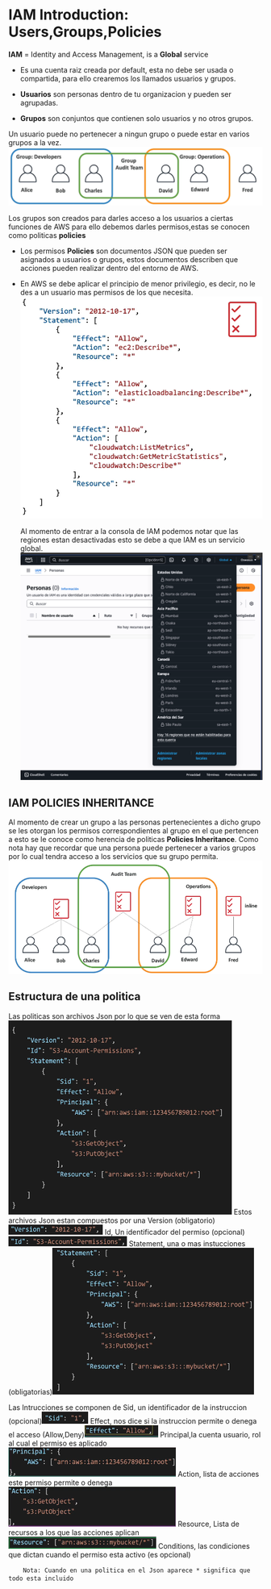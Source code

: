 # IAM Introduction: Users,Groups,Policies
 **IAM** = Identity and Access Management, is a **Global** service
- Es una cuenta raiz creada por default, esta no debe ser usada o compartida, para ello crearemos los llamados usuarios y grupos.

- **Usuarios** son personas dentro de tu organizacion y pueden ser agrupadas.
- **Grupos** son conjuntos que contienen solo usuarios y no otros grupos.

Un usuario puede no pertenecer a ningun grupo o puede estar en varios grupos a la vez.
![alt text](image-7.png)

Los grupos son creados para darles acceso a los usuarios a ciertas funciones de AWS para ello debemos darles permisos,estas se conocen como politicas **policies**
- Los permisos **Policies** son documentos JSON que pueden ser asignados a usuarios o grupos, estos documentos describen que acciones pueden realizar dentro del entorno de AWS.
- En AWS se debe aplicar el principio de menor privilegio, es decir, no le des a un usuario mas permisos de los que necesita.
![alt text](image-8.png)

    Al momento de entrar a la consola de IAM podemos notar que las regiones estan desactivadas esto se debe a que IAM es un servicio global.
    ![alt text](image-9.png)

## IAM POLICIES INHERITANCE

Al momento de crear un grupo a las personas pertenecientes a dicho grupo se les otorgan los permisos correspondientes al grupo en el que pertencen a esto se le conoce como herencia de politicas **Policies Inheritance**. Como nota hay que recordar que una persona puede pertenecer a varios grupos por lo cual tendra acceso a los servicios  que su grupo permita.
![alt text](image-10.png)

## Estructura de una politica

Las politicas son archivos Json por lo que se ven de esta forma ![alt text](image-11.png)
Estos archivos Json estan compuestos por una 
    Version (obligatorio) ![alt text](image-12.png)
    Id, Un identificador del permiso (opcional)![alt text](image-13.png)
    Statement, una o mas instucciones (obligatorias)![alt text](image-14.png)

Las Intrucciones se componen de 
    Sid, un identificador de la instruccion (opcional)![alt text](image-15.png)
    Effect, nos dice si la instruccion permite o denega el acceso (Allow,Deny)![alt text](image-16.png)
    Principal,la cuenta usuario, rol al cual el permiso es aplicado ![alt text](image-17.png)
    Action, lista de acciones este permiso permite o denega ![alt text](image-18.png)
    Resource, Lista de recursos a los que las acciones aplican ![alt text](image-19.png)
    Conditions, las condiciones que dictan cuando el permiso esta activo (es opcional)

        Nota: Cuando en una politica en el Json aparece * significa que todo esta incluido